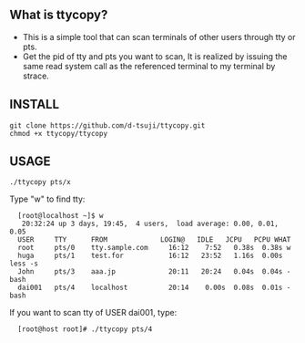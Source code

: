 What is ttycopy?
-----
+ This is a simple tool that can scan terminals of other users through tty or pts.
+ Get the pid of tty and pts you want to scan,
It is realized by issuing the same read system call as the referenced terminal to my terminal by strace.

INSTALL
-----

```
git clone https://github.com/d-tsuji/ttycopy.git
chmod +x ttycopy/ttycopy
```

USAGE
-----

```
./ttycopy pts/x
```

Type "w" to find tty:
```
  [root@localhost ~]$ w
   20:32:24 up 3 days, 19:45,  4 users,  load average: 0.00, 0.01, 0.05
  USER     TTY      FROM             LOGIN@   IDLE   JCPU   PCPU WHAT
  root     pts/0    tty.sample.com     16:12    7:52   0.38s  0.38s w
  huga     pts/1    test.for           16:12   23:52   1.16s  0.00s less -s
  John     pts/3    aaa.jp             20:11   20:24   0.04s  0.04s -bash
  dai001   pts/4    localhost          20:14    0.00s  0.08s  0.01s -bash
```

If you want to scan tty of USER dai001, type:
```
  [root@host root]# ./ttycopy pts/4
```
